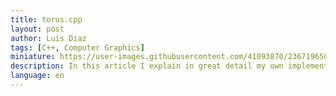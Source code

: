 ```yaml
---
title: torus.cpp
layout: post
author: Luis Diaz
tags: [C++, Computer Graphics]
miniature: https://user-images.githubusercontent.com/41093870/236719650-20d13da5-8467-4892-9515-c463bc9fa52e.gif
description: In this article I explain in great detail my own implementation of Andy Sloane's <strong>donut.c </strong>. Here I go over the maths, code, and everything you need to know to implement a basic terminal render. 
language: en
---
```


